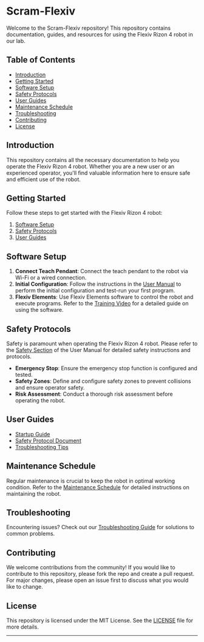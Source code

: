 
# Scram-Flexiv

Welcome to the Scram-Flexiv repository! This repository contains documentation, guides, and resources for using the Flexiv Rizon 4 robot in our lab.

## Table of Contents
- [Introduction](#introduction)
- [Getting Started](#getting-started)
- [Software Setup](#software-setup)
- [Safety Protocols](#safety-protocols)
- [User Guides](#user-guides)
- [Maintenance Schedule](#maintenance-schedule)
- [Troubleshooting](#troubleshooting)
- [Contributing](#contributing)
- [License](#license)

## Introduction
This repository contains all the necessary documentation to help you operate the Flexiv Rizon 4 robot. Whether you are a new user or an experienced operator, you'll find valuable information here to ensure safe and efficient use of the robot.

## Getting Started
Follow these steps to get started with the Flexiv Rizon 4 robot:

1. [Software Setup](#software-setup)
2. [Safety Protocols](#safety-protocols)
3. [User Guides](#user-guides)

## Software Setup
1. **Connect Teach Pendant**: Connect the teach pendant to the robot via Wi-Fi or a wired connection.
2. **Initial Configuration**: Follow the instructions in the [User Manual](path/to/User_Manual.pdf) to perform the initial configuration and test-run your first program.
3. **Flexiv Elements**: Use Flexiv Elements software to control the robot and execute programs. Refer to the [Training Video](path/to/Training_Video.pdf) for a detailed guide on using the software.

## Safety Protocols
Safety is paramount when operating the Flexiv Rizon 4 robot. Please refer to the [Safety Section](path/to/User_Manual.pdf#page=5) of the User Manual for detailed safety instructions and protocols.

- **Emergency Stop**: Ensure the emergency stop function is configured and tested.
- **Safety Zones**: Define and configure safety zones to prevent collisions and ensure operator safety.
- **Risk Assessment**: Conduct a thorough risk assessment before operating the robot.

## User Guides
- [Startup Guide](docs/guides/Flexiv_Rizon_Quick_Start_Guide_V3_202301.pdf)
- [Safety Protocol Document](path/to/Safety_Protocol.pdf)
- [Troubleshooting Tips](path/to/Troubleshooting.pdf)

## Maintenance Schedule
Regular maintenance is crucial to keep the robot in optimal working condition. Refer to the [Maintenance Schedule](path/to/Maintenance_Schedule.pdf) for detailed instructions on maintaining the robot.

## Troubleshooting
Encountering issues? Check out our [Troubleshooting Guide](path/to/Troubleshooting.pdf) for solutions to common problems.

## Contributing
We welcome contributions from the community! If you would like to contribute to this repository, please fork the repo and create a pull request. For major changes, please open an issue first to discuss what you would like to change.

## License
This repository is licensed under the MIT License. See the [LICENSE](path/to/LICENSE) file for more details.

---
